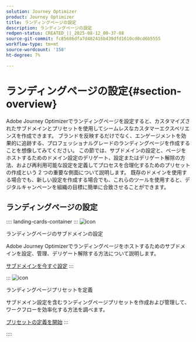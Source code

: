 ```yaml
---
solution: Journey Optimizer
product: Journey Optimizer
title: ランディングページの設定
description: ランディングページの設定
redpen-status: CREATED_||_2025-08-12_00-37-08
source-git-commit: fc85686dfa7d482416b439dfd1610cd0cd6b5555
workflow-type: tm+mt
source-wordcount: '158'
ht-degree: 7%

---
```



# ランディングページの設定{#section-overview}

Adobe Journey Optimizerでランディングページを設定すると、カスタマイズされたサブドメインとプリセットを使用してシームレスなカスタマーエクスペリエンスを作成できます。 ブランドを反映するだけでなく、エンゲージメントを効果的に追跡する、プロフェッショナルグレードのランディングページを作成することを想像してみてください。 この節では、サブドメインの設定と、ページをホストするためのドメイン設定のデリゲート、設定またはデリゲート解除の方法、および再利用可能な設定を定義してプロセスを合理化するためのプリセットの作成という 2 つの重要な側面について説明します。 既存のドメインを使用する場合でも、新しい設定を作成する場合でも、これらのツールを使用すると、デジタルキャンペーンを組織の目標に簡単に合致させることができます。

## ランディングページの設定

:::: landing-cards-container
:::
![icon](https://cdn.experienceleague.adobe.com/icons/gear.svg?lang=ja)

ランディングページのサブドメインの設定

Adobe Journey Optimizerでランディングページをホストするためのサブドメインを設定、管理、デリゲート解除する方法について説明します。

[サブドメインを今すぐ設定](../using/landing-pages/lp-subdomains.md)
:::

:::
![icon](https://cdn.experienceleague.adobe.com/icons/list-check.svg?lang=ja)

ランディングページプリセットを定義

サブドメイン設定を含むランディングページプリセットを作成および管理して、ワークフローを効率化する方法を調べます。

[プリセットの定義を開始](../using/landing-pages/lp-presets.md)
:::

::::
